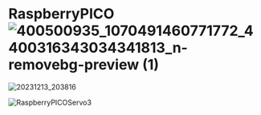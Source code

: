 # RaspberryPICO![400500935_1070491460771772_4400316343034341813_n-removebg-preview (1)](https://github.com/YakrooThai/RaspberryPICO/assets/56666070/0ed08d8e-ddcc-441e-ba91-ba68885341a5)

![20231213_203816](https://github.com/YakrooThai/RaspberryPICO/assets/56666070/b6b70d1f-f3af-41cc-88f0-494fcbf834f2)


![RaspberryPICOServo3](https://github.com/YakrooThai/RaspberryPICO/assets/56666070/25e6377e-7539-4cc4-9495-8e2ce412fc59)
